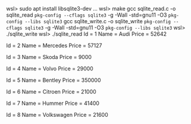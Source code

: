wsl> sudo apt install libsqlite3-dev
...
wsl> make
gcc sqlite_read.c -o sqlite_read `pkg-config --cflags sqlite3` -g -Wall -std=gnu11 -O3 `pkg-config --libs sqlite3`
gcc sqlite_write.c -o sqlite_write `pkg-config --cflags sqlite3` -g -Wall -std=gnu11 -O3 `pkg-config --libs sqlite3`
wsl> ./sqlite_write
wsl> ./sqlite_read
Id = 1
Name = Audi
Price = 52642

Id = 2
Name = Mercedes
Price = 57127

Id = 3
Name = Skoda
Price = 9000

Id = 4
Name = Volvo
Price = 29000

Id = 5
Name = Bentley
Price = 350000

Id = 6
Name = Citroen
Price = 21000

Id = 7
Name = Hummer
Price = 41400

Id = 8
Name = Volkswagen
Price = 21600
